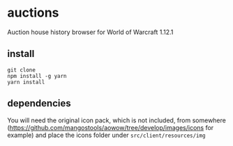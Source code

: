 # auctions
Auction house history browser for World of Warcraft 1.12.1

## install

```
git clone
npm install -g yarn
yarn install
```

## dependencies

You will need the original icon pack, which is not included, from somewhere (https://github.com/mangostools/aowow/tree/develop/images/icons for example) and place the icons folder under `src/client/resources/img`
